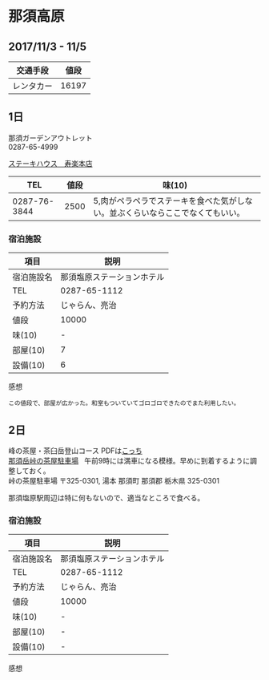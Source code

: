 # 那須高原
## 2017/11/3 - 11/5

|交通手段| 値段 |
| --- | --- |
| レンタカー | 16197 |

## 1日

那須ガーデンアウトレット  
0287-65-4999

[ステーキハウス　寿楽本店](http://www.saikoro-steak.com/shop.html)  

|  TEL  |  値段  |  味(10)  | 
| ---- | ---- | ---- |
| 0287-76-3844 | 2500 | 5,肉がペラペラでステーキを食べた気がしない。並ぶくらいならここでなくてもいい。 |

### 宿泊施設
| 項目 | 説明 |
| ---- | --- |
| 宿泊施設名 | 那須塩原ステーションホテル | 
| TEL | 0287-65-1112 | 
| 予約方法 | じゃらん、亮治 | 
| 値段 | 10000 | 
| 味(10) | - | 
| 部屋(10) | 7 | 
| 設備(10) | 6 | 
感想
```
この値段で、部屋が広かった。和室もついていてゴロゴロできたのでまた利用したい。
```

## 2日
峰の茶屋・茶臼岳登山コース
PDFは[こっち](http://www.nasukogen.org/trekking/images/pdf/hmap.pdf)  
[那須岳峠の茶屋駐車場](http://nasukougen.web.fc2.com/muryoucyusya/tougenocyaya/tougenocyaya.html)  
午前9時には満車になる模様。早めに到着するように調整しておく。  
峠の茶屋駐車場 〒325-0301, 湯本 那須町 那須郡 栃木県 325-0301

那須塩原駅周辺は特に何もないので、適当なところで食べる。

### 宿泊施設
| 項目 | 説明 |
| ---- | --- |
| 宿泊施設名 | 那須塩原ステーションホテル | 
| TEL | 0287-65-1112 | 
| 予約方法 | じゃらん、亮治 | 
| 値段 | 10000 | 
| 味(10) | - | 
| 部屋(10) | - | 
| 設備(10) | - | 
感想
```
```
